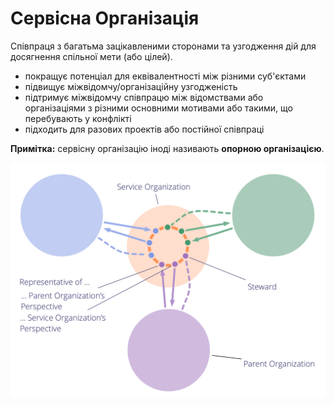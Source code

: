 # Сервісна Організація

<summary>
Співпраця з багатьма зацікавленими сторонами та узгодження дій для досягнення спільної мети (або цілей).
</summary>

- покращує потенціал для еквівалентності між різними суб'єктами
- підвищує міжвідомчу/організаційну узгодженість
- підтримує міжвідомчу співпрацю між відомствами або організаціями з різними основними мотивами або такими, що перебувають у конфлікті
- підходить для разових проектів або постійної співпраці

**Примітка:** сервісну організацію іноді називають **опорною організацією**.

![Сервісна Організація](img/structural-patterns/service-organization-text.png)